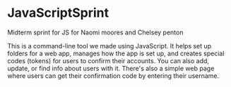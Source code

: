 # JavaScriptSprint
Midterm sprint for JS for Naomi moores and Chelsey penton

This is a command-line tool we made using JavaScript. It helps set up folders for a web app, manages how the app is set up, and creates special codes (tokens) for users to confirm their accounts. You can also add, update, or find info about users with it. There's also a simple web page where users can get their confirmation code by entering their username.